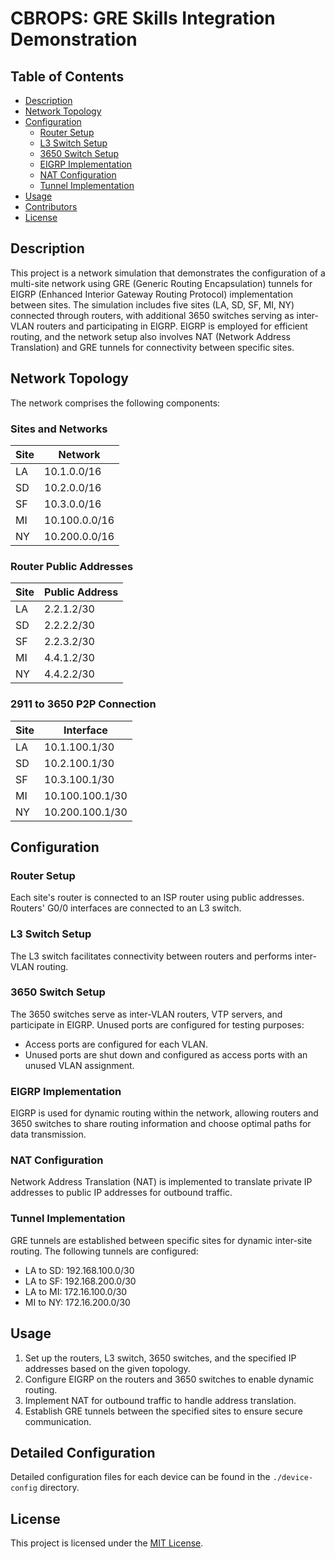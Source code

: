 # CBROPS: GRE Skills Integration Demonstration

## Table of Contents

- [Description](#description)
- [Network Topology](#network-topology)
- [Configuration](#configuration)
  - [Router Setup](#router-setup)
  - [L3 Switch Setup](#l3-switch-setup)
  - [3650 Switch Setup](#3650-switch-setup)
  - [EIGRP Implementation](#eigrp-implementation)
  - [NAT Configuration](#nat-configuration)
  - [Tunnel Implementation](#tunnel-implementation)
- [Usage](#usage)
- [Contributors](#contributors)
- [License](#license)

## Description
This project is a network simulation that demonstrates the configuration of a multi-site network using GRE (Generic Routing Encapsulation) tunnels for EIGRP (Enhanced Interior Gateway Routing Protocol) implementation between sites. The simulation includes five sites (LA, SD, SF, MI, NY) connected through routers, with additional 3650 switches serving as inter-VLAN routers and participating in EIGRP. EIGRP is employed for efficient routing, and the network setup also involves NAT (Network Address Translation) and GRE tunnels for connectivity between specific sites.

## Network Topology

The network comprises the following components:


### Sites and Networks

| Site | Network         |
|------|-----------------|
| LA   | 10.1.0.0/16     |
| SD   | 10.2.0.0/16     |
| SF   | 10.3.0.0/16     |
| MI   | 10.100.0.0/16   |
| NY   | 10.200.0.0/16   |

### Router Public Addresses

| Site | Public Address |
|------|----------------|
| LA   | 2.2.1.2/30     |
| SD   | 2.2.2.2/30     |
| SF   | 2.2.3.2/30     |
| MI   | 4.4.1.2/30     |
| NY   | 4.4.2.2/30     |

### 2911 to 3650 P2P Connection

| Site | Interface       |
|------|-----------------|
| LA   | 10.1.100.1/30   |
| SD   | 10.2.100.1/30   |
| SF   | 10.3.100.1/30   |
| MI   | 10.100.100.1/30 |
| NY   | 10.200.100.1/30 |

## Configuration
### Router Setup
Each site's router is connected to an ISP router using public addresses. Routers' G0/0 interfaces are connected to an L3 switch.

### L3 Switch Setup
The L3 switch facilitates connectivity between routers and performs inter-VLAN routing.

### 3650 Switch Setup
The 3650 switches serve as inter-VLAN routers, VTP servers, and participate in EIGRP. Unused ports are configured for testing purposes:
- Access ports are configured for each VLAN.
- Unused ports are shut down and configured as access ports with an unused VLAN assignment.

### EIGRP Implementation
EIGRP is used for dynamic routing within the network, allowing routers and 3650 switches to share routing information and choose optimal paths for data transmission.

### NAT Configuration
Network Address Translation (NAT) is implemented to translate private IP addresses to public IP addresses for outbound traffic.

### Tunnel Implementation
GRE tunnels are established between specific sites for dynamic inter-site routing. The following tunnels are configured:

- LA to SD: 192.168.100.0/30
- LA to SF: 192.168.200.0/30
- LA to MI: 172.16.100.0/30
- MI to NY: 172.16.200.0/30

## Usage
1. Set up the routers, L3 switch, 3650 switches, and the specified IP addresses based on the given topology.
2. Configure EIGRP on the routers and 3650 switches to enable dynamic routing.
3. Implement NAT for outbound traffic to handle address translation.
4. Establish GRE tunnels between the specified sites to ensure secure communication.

## Detailed Configuration
Detailed configuration files for each device can be found in the `./device-config` directory.

## License
This project is licensed under the [MIT License](LICENSE).
